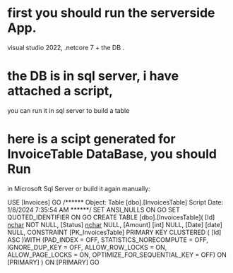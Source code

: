 # first you should run the serverside App. 
visual studio 2022, .netcore 7  + the DB . 


# the DB is in sql server, i have attached a script, 
you can run it in sql server to build a table

# here is a scipt generated for InvoiceTable DataBase, you should Run 
in Microsoft Sql Server or build it again manually: 

USE [Invoices]
GO
/****** Object:  Table [dbo].[InvoicesTable]    Script Date: 1/8/2024 7:35:54 AM ******/
SET ANSI_NULLS ON
GO
SET QUOTED_IDENTIFIER ON
GO
CREATE TABLE [dbo].[InvoicesTable](
	[Id] [nchar](9) NOT NULL,
	[Status] [nchar](50) NULL,
	[Amount] [int] NULL,
	[Date] [date] NULL,
 CONSTRAINT [PK_InvoicesTable] PRIMARY KEY CLUSTERED 
(
	[Id] ASC
)WITH (PAD_INDEX = OFF, STATISTICS_NORECOMPUTE = OFF, IGNORE_DUP_KEY = OFF, ALLOW_ROW_LOCKS = ON, ALLOW_PAGE_LOCKS = ON, OPTIMIZE_FOR_SEQUENTIAL_KEY = OFF) ON [PRIMARY]
) ON [PRIMARY]
GO

